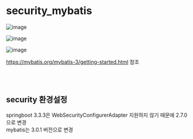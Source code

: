 # security_mybatis
![image](https://github.com/user-attachments/assets/af06ca3e-369d-4a88-924f-57d9f714f446)

![image](https://github.com/user-attachments/assets/d4865282-7e86-4328-b7bc-5070fef7bf74)

![image](https://github.com/user-attachments/assets/2b6ab7a6-4f57-4d57-9204-5825039ac0f9)

https://mybatis.org/mybatis-3/getting-started.html 참조

<br>
<br>

## security 환경설정 <br>
springboot 3.3.3은 WebSecurityConfigurerAdapter 지원하지 않기 때문에 2.7.0 으로 변경 <br>
mybatis는 3.0.1 버전으로 변경
